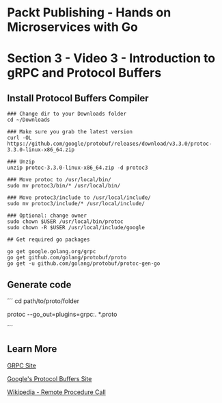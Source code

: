 # Packt Publishing - Hands on Microservices with Go
# Section 3 - Video 3 - Introduction to gRPC and Protocol Buffers

## Install Protocol Buffers Compiler

```
### Change dir to your Downloads folder
cd ~/Downloads

### Make sure you grab the latest version
curl -OL https://github.com/google/protobuf/releases/download/v3.3.0/protoc-3.3.0-linux-x86_64.zip

### Unzip
unzip protoc-3.3.0-linux-x86_64.zip -d protoc3

### Move protoc to /usr/local/bin/
sudo mv protoc3/bin/* /usr/local/bin/

### Move protoc3/include to /usr/local/include/
sudo mv protoc3/include/* /usr/local/include/

### Optional: change owner
sudo chown $USER /usr/local/bin/protoc
sudo chown -R $USER /usr/local/include/google

## Get required go packages

go get google.golang.org/grpc
go get github.com/golang/protobuf/proto
go get -u github.com/golang/protobuf/protoc-gen-go

```


## Generate code

´´´
cd path/to/proto/folder

protoc --go_out=plugins=grpc:. *.proto

´´´


## Learn More

[GRPC Site](https://grpc.io/)

[Google's Protocol Buffers Site](https://developers.google.com/protocol-buffers/)

[Wikipedia - Remote Procedure Call](https://en.wikipedia.org/wiki/Remote_procedure_call)
